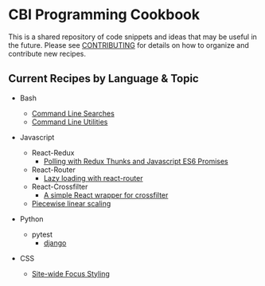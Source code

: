 # CBI Programming Cookbook

This is a shared repository of code snippets and ideas that may be useful in the future.
Please see [CONTRIBUTING](CONTRIBUTING.md) for details on how to organize and contribute new recipes.

## Current Recipes by Language & Topic

* Bash
  - [Command Line Searches](bash/cmd-line-searches/)
  - [Command Line Utilities](bash/cmd-line-utilities)

* Javascript
  - React-Redux
    * [Polling with Redux Thunks and Javascript ES6 Promises](javascript/react-redux/polling-with-redux-thunk-and-promises/)
  - React-Router
    * [Lazy loading with react-router](javascript/react-router/lazy-loading/)
  - React-Crossfilter
    * [A simple React wrapper for crossfilter](javascript/react-crossfilter/)
  - [Piecewise linear scaling](javascript/piecewise-linear-scaling)

* Python
  - pytest
    * [django](python/pytest/django/)
    
* CSS
  - [Site-wide Focus Styling](css/focus)
